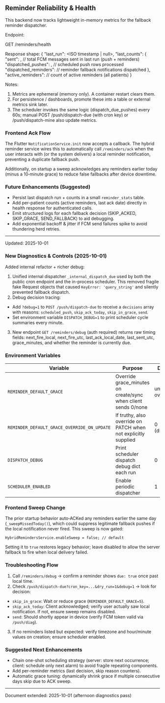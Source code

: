 ## Reminder Reliability & Health

This backend now tracks lightweight in-memory metrics for the fallback reminder dispatcher.

Endpoint:

GET /reminders/health

Response shape:
{
  "last_run": <ISO timestamp | null>,
  "last_counts": {
    "sent": <int>,               // total FCM messages sent in last run (push + reminders)
    "dispatched_pushes": <int>,  // scheduled push rows processed
    "dispatched_reminders": <int>// reminder fallback notifications dispatched
  },
  "active_reminders": <int>      // count of active reminders (all patients)
}

Notes:
1. Metrics are ephemeral (memory only). A container restart clears them.
2. For persistence / dashboards, promote these into a table or external metrics sink later.
3. The scheduler invokes the same logic (dispatch_due_pushes) every 60s; manual POST /push/dispatch-due (with cron key) or /push/dispatch-mine also update metrics.

### Frontend Ack Flow

The Flutter `NotificationService.init` now accepts a callback. The hybrid reminder service wires this to automatically call `/reminders/ack` when the user interacts with (or the system delivers) a local reminder notification, preventing a duplicate fallback push.

Additionally, on startup a sweep acknowledges any reminders earlier today (minus a 10‑minute grace) to reduce false fallbacks after device downtime.

### Future Enhancements (Suggested)

* Persist last dispatch run + counts in a small `reminder_stats` table.
* Add per-patient counts (active reminders, last ack date) directly in health response for authenticated calls.
* Emit structured logs for each fallback decision (SKIP_ACKED, SKIP_GRACE, SEND_FALLBACK) to aid debugging.
* Add exponential backoff & jitter if FCM send failures spike to avoid thundering herd retries.

---
Updated: 2025-10-01

### New Diagnostics & Controls (2025-10-01)

Added internal refactor + richer debug:

1. Unified internal dispatcher `_internal_dispatch_due` used by both the public cron endpoint and the in-process scheduler. This removed fragile fake Request objects that caused `KeyError: 'query_string'` and silently prevented fallback dispatch.
2. Debug decision tracing:
  * Add `?debug=1` to `POST /push/dispatch-due` to receive a `decisions` array with reasons: `scheduled_push`, `skip_ack_today`, `skip_in_grace`, `send`.
  * Set environment variable `DISPATCH_DEBUG=1` to print scheduler cycle summaries every minute.
3. New endpoint `GET /reminders/debug` (auth required) returns raw timing fields: next_fire_local, next_fire_utc, last_ack_local_date, last_sent_utc, grace_minutes, and whether the reminder is currently due.

### Environment Variables

| Variable | Purpose | Default |
|----------|---------|---------|
| `REMINDER_DEFAULT_GRACE` | Override grace_minutes on create/sync when client sends 0/none | unset (no override) |
| `REMINDER_DEFAULT_GRACE_OVERRIDE_ON_UPDATE` | If truthy, also override on PATCH when not explicitly supplied | 0 (disabled) |
| `DISPATCH_DEBUG` | Print scheduler dispatch debug dict each run | 0 |
| `SCHEDULER_ENABLED` | Enable periodic dispatcher | 1 |

### Frontend Sweep Change

The prior startup behavior auto‑ACKed any reminders earlier the same day (`_sweepMissedToday()`), which could suppress legitimate fallback pushes if the local notification never fired. This sweep is now gated:

```
HybridRemindersService.enableSweep = false; // default
```

Setting it to `true` restores legacy behavior; leave disabled to allow the server fallback to fire when local delivery failed.

### Troubleshooting Flow

1. Call `/reminders/debug` → confirm a reminder shows `due: true` once past local time.
2. Check `/push/dispatch-due?cron_key=...&dry_run=1&debug=1` → look for decision:
  * `skip_in_grace`: Wait or reduce grace (`REMINDER_DEFAULT_GRACE=5`).
  * `skip_ack_today`: Client acknowledged; verify user actually saw local notification. If not, ensure sweep remains disabled.
  * `send`: Should shortly appear in device (verify FCM token valid via `/push/diag`).
3. If no reminders listed but expected: verify timezone and hour/minute values on creation; ensure scheduler enabled.

### Suggested Next Enhancements

* Chain one-shot scheduling strategy (server: store next occurrence; client: schedule only next alarm) to avoid fragile repeating components.
* Add per-reminder metrics (last decision, skip reason counters).
* Automatic grace tuning: dynamically shrink grace if multiple consecutive days skip due to ACK sweep.

---
Document extended: 2025-10-01 (afternoon diagnostics pass)